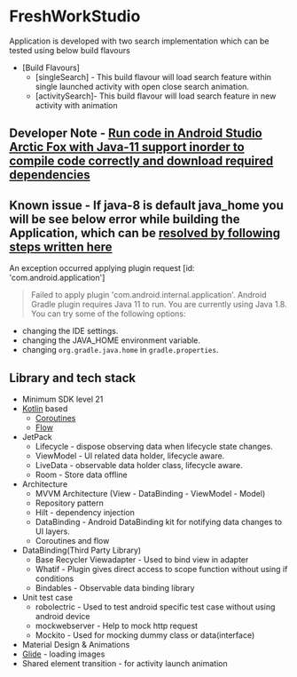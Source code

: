 # FreshWorkStudio
  Application is developed with two search implementation which can be tested using below build flavours 
- [Build Flavours]
  + [singleSearch] - This build flavour will load search feature within single launched activity with open close search animation.
  + [activitySearch]- This build flavour will load search feature in new activity with animation
  
## Developer Note - [Run code in Android Studio Arctic Fox with Java-11 support inorder to compile code correctly and download required dependencies](https://developer.android.com/studio)
## Known issue - If java-8 is default java_home you will be see below error while building the Application, which can be [resolved by following steps written here](https://stackoverflow.com/questions/66980512/error-message-android-gradle-plugin-requires-java-11-to-run-you-are-currently)
An exception occurred applying plugin request [id: 'com.android.application']
> Failed to apply plugin 'com.android.internal.application'.
> Android Gradle plugin requires Java 11 to run. You are currently using Java 1.8.
You can try some of the following options:
- changing the IDE settings.
- changing the JAVA_HOME environment variable.
- changing `org.gradle.java.home` in `gradle.properties`.


## Library and tech stack

- Minimum SDK level 21
- [Kotlin](https://kotlinlang.org/) based
    + [Coroutines](https://developer.android.com/kotlin/coroutines)
    + [Flow](https://developer.android.com/kotlin/flow)
- JetPack
    - Lifecycle - dispose observing data when lifecycle state changes.
    - ViewModel - UI related data holder, lifecycle aware.
    - LiveData - observable data holder class, lifecycle aware.
    - Room - Store data offline
- Architecture
    - MVVM Architecture (View - DataBinding - ViewModel - Model)
    - Repository pattern
    - Hilt - dependency injection
    - DataBinding - Android DataBinding kit for notifying data changes to UI layers.
    - Coroutines and flow
- DataBinding(Third Party Library)
    - Base Recycler Viewadapter - Used to bind view in adapter
    - Whatif - Plugin gives direct access to scope function without using if conditions
    - Bindables - Observable data binding library
- Unit test case
    - robolectric - Used to test android specific test case without using android device
    - mockwebserver - Help to mock http request
    - Mockito - Used for mocking dummy class or data(interface)
- Material Design & Animations
- [Glide](https://github.com/bumptech/glide) - loading images
- Shared element transition - for activity launch animation
